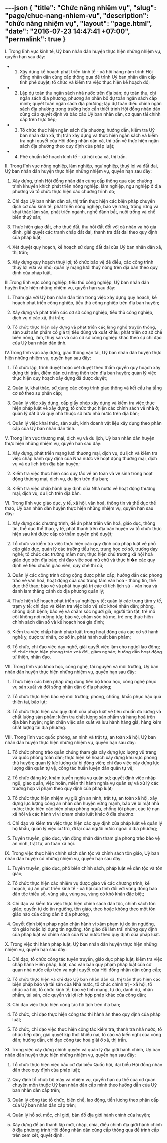 ---json
{
    "title": "Chức năng nhiệm vụ",
    "slug": "page/chuc-nang-nhiem-vu",
    "description": "chức năng nhiệm vụ",
    "layout": "page.html",
    "date": "2016-07-23 14:47:41 +07:00",
    "permalink": true
}
---
I. Trong lĩnh vực kinh tế, Uỷ ban nhân dân huyện thực hiện những nhiệm vụ, quyền hạn sau đây:

* 1. Xây dựng kế hoạch phát triển kinh tế - xã hội hàng năm trình Hội đồng nhân dân cùng cấp thông qua để trình Uỷ ban nhân dân cấp tỉnh phê duyệt; tổ chức và kiểm tra việc thực hiện kế hoạch đó;

* 2. Lập dự toán thu ngân sách nhà nước trên địa bàn; dự toán thu, chi ngân sách địa phương, phương án phân bổ dự toán ngân sách cấp mình; quyết toán ngân sách địa phương; lập dự toán điều chỉnh ngân sách địa phương trong trường hợp cần thiết trình Hội đồng nhân dân cùng cấp quyết định và báo cáo Uỷ ban nhân dân, cơ quan tài chính cấp trên trực tiếp;

* 3. Tổ chức thực hiện ngân sách địa phương; hướng dẫn, kiểm tra Uỷ ban nhân dân xã, thị trấn xây dựng và thực hiện ngân sách và kiểm tra nghị quyết của Hội đồng nhân dân xã, thị trấn về thực hiện ngân sách địa phương theo quy định của pháp luật;

* 4. Phê chuẩn kế hoạch kinh tế - xã hội của xã, thị trấn.

II. Trong lĩnh vực nông nghiệp, lâm nghiệp, ngư nghiệp, thuỷ lợi và đất đai, Uỷ ban nhân dân huyện thực hiện những nhiệm vụ, quyền hạn sau đây:

1. Xây dựng, trình Hội đồng nhân dân cùng cấp thông qua các chương trình khuyến khích phát triển nông nghiệp, lâm nghiệp, ngư nghiệp ở địa phương và tổ chức thực hiện các chương trình đó;

2. Chỉ đạo Uỷ ban nhân dân xã, thị trấn thực hiện các biện pháp chuyển dịch cơ cấu kinh tế, phát triển nông nghiệp, bảo vệ rừng, trồng rừng và khai thác lâm sản, phát triển ngành, nghề đánh bắt, nuôi trồng và chế biến thuỷ sản;

3. Thực hiện giao đất, cho thuê đất, thu hồi đất đối với cá nhân và hộ gia đình, giải quyết các tranh chấp đất đai, thanh tra đất đai theo quy định của pháp luật;

4. Xét duyệt quy hoạch, kế hoạch sử dụng đất đai của Uỷ ban nhân dân xã, thị trấn;

5. Xây dựng quy hoạch thuỷ lợi; tổ chức bảo vệ đê điều, các công trình thuỷ lợi vừa và nhỏ; quản lý mạng lưới thuỷ nông trên địa bàn theo quy định của pháp luật.

III.Trong lĩnh vực công nghiệp, tiểu thủ công nghiệp, Uỷ ban nhân dân huyện thực hiện những nhiệm vụ, quyền hạn sau đây:

1. Tham gia với Uỷ ban nhân dân tỉnh trong việc xây dựng quy hoạch, kế hoạch phát triển công nghiệp, tiểu thủ công nghiệp trên địa bàn huyện;

2. Xây dựng và phát triển các cơ sở công nghiệp, tiểu thủ công nghiệp, dịch vụ ở các xã, thị trấn;

3. Tổ chức thực hiện xây dựng và phát triển các làng nghề truyền thống, sản xuất sản phẩm có giá trị tiêu dùng và xuất khẩu; phát triển cơ sở chế biến nông, lâm, thuỷ sản và các cơ sở công nghiệp khác theo sự chỉ đạo của Uỷ ban nhân dân tỉnh.

IV.Trong lĩnh vực xây dựng, giao thông vận tải, Uỷ ban nhân dân huyện thực hiện những nhiệm vụ, quyền hạn sau đây:

1. Tổ chức lập, trình duyệt hoặc xét duyệt theo thẩm quyền quy hoạch xây dựng thị trấn, điểm dân cư nông thôn trên địa bàn huyện; quản lý việc thực hiện quy hoạch xây dựng đã được duyệt;

2. Quản lý, khai thác, sử dụng các công trình giao thông và kết cấu hạ tầng cơ sở theo sự phân cấp;

3. Quản lý việc xây dựng, cấp giấy phép xây dựng và kiểm tra việc thực hiện pháp luật về xây dựng; tổ chức thực hiện các chính sách về nhà ở; quản lý đất ở và quỹ nhà thuộc sở hữu nhà nước trên địa bàn;

4. Quản lý việc khai thác, sản xuất, kinh doanh vật liệu xây dựng theo phân cấp của Uỷ ban nhân dân tỉnh.

V. Trong lĩnh vực thương mại, dịch vụ và du lịch, Uỷ ban nhân dân huyện thực hiện những nhiệm vụ, quyền hạn sau đây:

1. Xây dựng, phát triển mạng lưới thương mại, dịch vụ, du lịch và kiểm tra việc chấp hành quy định của Nhà nước về hoạt động thương mại, dịch vụ và du lịch trên địa bàn huyện;

2. Kiểm tra việc thực hiện các quy tắc về an toàn và vệ sinh trong hoạt động thương mại, dịch vụ, du lịch trên địa bàn;

3. Kiểm tra việc chấp hành quy định của Nhà nước về hoạt động thương mại, dịch vụ, du lịch trên địa bàn.

VI. Trong lĩnh vực giáo dục, y tế, xã hội, văn hoá, thông tin và thể dục thể thao, Uỷ ban nhân dân huyện thực hiện những nhiệm vụ, quyền hạn sau đây:

1. Xây dựng các chương trình, đề án phát triển văn hoá, giáo dục, thông tin, thể dục thể thao, y tế, phát thanh trên địa bàn huyện và tổ chức thực hiện sau khi được cấp có thẩm quyền phê duyệt;

2. Tổ chức và kiểm tra việc thực hiện các quy định của pháp luật về phổ cập giáo dục, quản lý các trường tiểu học, trung học cơ sở, trường dạy nghề; tổ chức các trường mầm non; thực hiện chủ trương xã hội hoá giáo dục trên địa bàn; chỉ đạo việc xoá mù chữ và thực hi�n các quy định về tiêu chuẩn giáo viên, quy chế thi cử;

3. Quản lý các công trình công cộng được phân cấp; hướng dẫn các phong trào về văn hoá, hoạt động của các trung tâm văn hoá - thông tin, thể dục thể thao; bảo vệ và phát huy giá trị các di tích lịch sử - văn hoá và danh lam thắng cảnh do địa phương quản lý;

4. Thực hiện kế hoạch phát triển sự nghiệp y tế; quản lý các trung tâm y tế, trạm y tế; chỉ đạo và kiểm tra việc bảo vệ sức khoẻ nhân dân; phòng, chống dịch bệnh; bảo vệ và chăm sóc người già, người tàn tật, trẻ mồ côi không nơi nương tựa; bảo vệ, chăm sóc bà mẹ, trẻ em; thực hiện chính sách dân số và kế hoạch hoá gia đình;

5. Kiểm tra việc chấp hành pháp luật trong hoạt động của các cơ sở hành nghề y, dược tư nhân, cơ sở in, phát hành xuất bản phẩm;

6. Tổ chức, chỉ đạo việc dạy nghề, giải quyết việc làm cho người lao động; tổ chức thực hiện phong trào xoá đói, giảm nghèo; hướng dẫn hoạt động từ thiện, nhân đạo.

VII. Trong lĩnh vực khoa học, công nghệ, tài nguyên và môi trường, Uỷ ban nhân dân huyện thực hiện những nhiệm vụ, quyền hạn sau đây:

1. Thực hiện các biện pháp ứng dụng tiến bộ khoa học, công nghệ phục vụ sản xuất và đời sống nhân dân ở địa phương;

2. Tổ chức thực hiện bảo vệ môi trường; phòng, chống, khắc phục hậu quả thiên tai, bão lụt;

3. Tổ chức thực hiện các quy định của pháp luật về tiêu chuẩn đo lường và chất lượng sản phẩm; kiểm tra chất lượng sản phẩm và hàng hoá trên địa bàn huyện; ngăn chặn việc sản xuất và lưu hành hàng giả, hàng kém chất lượng tại địa phương.

VIII. Trong lĩnh vực quốc phòng, an ninh và trật tự, an toàn xã hội, Uỷ ban nhân dân huyện thực hiện những nhiệm vụ, quyền hạn sau đây:

1. Tổ chức phong trào quần chúng tham gia xây dựng lực lượng vũ trang và quốc phòng toàn dân; thực hiện kế hoạch xây dựng khu vực phòng thủ huyện; quản lý lực lượng dự bị động viên; chỉ đạo việc xây dựng lực lượng dân quân tự vệ, công tác huấn luyện dân quân tự vệ;

2. Tổ chức đăng ký, khám tuyển nghĩa vụ quân sự; quyết định việc nhập ngũ, giao quân, việc hoãn, miễn thi hành nghĩa vụ quân sự và xử lý các trường hợp vi phạm theo quy định của pháp luật;

3. Tổ chức thực hiện nhiệm vụ giữ gìn an ninh, trật tự, an toàn xã hội, xây dựng lực lượng công an nhân dân huyện vững mạnh, bảo vệ bí mật nhà nước; thực hiện các biện pháp phòng ngừa, chống tội phạm, các tệ nạn xã hội và các hành vi vi phạm pháp luật khác ở địa phương;

4. Chỉ đạo và kiểm tra việc thực hiện các quy định của pháp luật về quản lý hộ khẩu, quản lý việc cư trú, đi lại của người nước ngoài ở địa phương;

5. Tuyên truyền, giáo dục, vận động nhân dân tham gia phong trào bảo vệ an ninh, trật tự, an toàn xã hội.

IX. Trong việc thực hiện chính sách dân tộc và chính sách tôn giáo, Uỷ ban nhân dân huyện có những nhiệm vụ, quyền hạn sau đây:

1. Tuyên truyền, giáo dục, phổ biến chính sách, pháp luật về dân tộc và tôn giáo;

2. Tổ chức thực hiện các nhiệm vụ được giao về các chương trình, kế hoạch, dự án phát triển kinh tế - xã hội của tỉnh đối với vùng đồng bào dân tộc thiểu số, vùng sâu, vùng xa, vùng có khó khăn đặc biệt;

3. Chỉ đạo và kiểm tra việc thực hiện chính sách dân tộc, chính sách tôn giáo; quyền tự do tín ngưỡng, tôn giáo, theo hoặc không theo một tôn giáo nào của công dân ở địa phương;

4. Quyết định biện pháp ngăn chặn hành vi xâm phạm tự do tín ngưỡng, tôn giáo hoặc lợi dụng tín ngưỡng, tôn giáo để làm trái những quy định của pháp luật và chính sách của Nhà nước theo quy định của pháp luật.

X. Trong việc thi hành pháp luật, Uỷ ban nhân dân huyện thực hiện những nhiệm vụ, quyền hạn sau đây:

1. Chỉ đạo, tổ chức công tác tuyên truyền, giáo dục pháp luật, kiểm tra việc chấp hành Hiến pháp, luật, các văn bản quy phạm pháp luật của cơ quan nhà nước cấp trên và nghị quyết của Hội đồng nhân dân cùng cấp;

2. Tổ chức thực hiện và chỉ đạo Uỷ ban nhân dân xã, thị trấn thực hiện các biện pháp bảo vệ tài sản của Nhà nước, tổ chức chính trị - xã hội, tổ chức xã hội, tổ chức kinh tế, bảo vệ tính mạng, tự do, danh dự, nhân phẩm, tài sản, các quyền và lợi ích hợp pháp khác của công dân;

3. Chỉ đạo việc thực hiện công tác hộ tịch trên địa bàn;

4. Tổ chức, chỉ đạo thực hiện công tác thi hành án theo quy định của pháp luật;

5. Tổ chức, chỉ đạo việc thực hiện công tác kiểm tra, thanh tra nhà nước; tổ chức tiếp dân, giải quyết kịp thời khiếu nại, tố cáo và kiến nghị của công dân; hướng dẫn, chỉ đạo công tác hoà giải ở xã, thị trấn.

XI. Trong việc xây dựng chính quyền và quản lý địa giới hành chính, Uỷ ban nhân dân huyện thực hiện những nhiệm vụ, quyền hạn sau đây:

1. Tổ chức thực hiện việc bầu cử đại biểu Quốc hội, đại biểu Hội đồng nhân dân theo quy định của pháp luật;

2. Quy định tổ chức bộ máy và nhiệm vụ, quyền hạn cụ thể của cơ quan chuyên môn thuộc Uỷ ban nhân dân cấp mình theo hướng dẫn của Uỷ ban nhân dân cấp trên;

3. Quản lý công tác tổ chức, biên chế, lao động, tiền lương theo phân cấp của Uỷ ban nhân dân cấp trên;

4. Quản lý hồ sơ, mốc, chỉ giới, bản đồ địa giới hành chính của huyện;

5. Xây dựng đề án thành lập mới, nhập, chia, điều chỉnh địa giới hành chính ở địa phương trình Hội đồng nhân dân cùng cấp thông qua để trình cấp trên xem xét, quyết định.